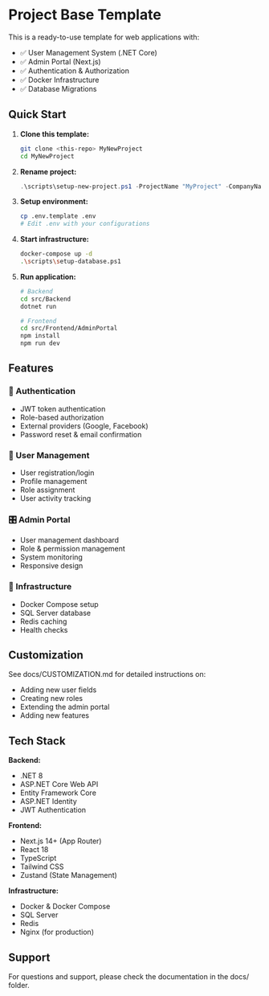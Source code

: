 # Project Base Template

This is a ready-to-use template for web applications with:
- ✅ User Management System (.NET Core)
- ✅ Admin Portal (Next.js)
- ✅ Authentication & Authorization
- ✅ Docker Infrastructure
- ✅ Database Migrations

## Quick Start

1. **Clone this template:**
   ```bash
   git clone <this-repo> MyNewProject
   cd MyNewProject
   ```

2. **Rename project:**
   ```powershell
   .\scripts\setup-new-project.ps1 -ProjectName "MyProject" -CompanyName "MyCompany"
   ```

3. **Setup environment:**
   ```bash
   cp .env.template .env
   # Edit .env with your configurations
   ```

4. **Start infrastructure:**
   ```bash
   docker-compose up -d
   .\scripts\setup-database.ps1
   ```

5. **Run application:**
   ```bash
   # Backend
   cd src/Backend
   dotnet run

   # Frontend  
   cd src/Frontend/AdminPortal
   npm install
   npm run dev
   ```

## Features

### 🔐 Authentication
- JWT token authentication
- Role-based authorization
- External providers (Google, Facebook)
- Password reset & email confirmation

### 👥 User Management
- User registration/login
- Profile management
- Role assignment
- User activity tracking

### 🎛 Admin Portal
- User management dashboard
- Role & permission management
- System monitoring
- Responsive design

### 🐳 Infrastructure
- Docker Compose setup
- SQL Server database
- Redis caching
- Health checks

## Customization

See docs/CUSTOMIZATION.md for detailed instructions on:
- Adding new user fields
- Creating new roles
- Extending the admin portal
- Adding new features

## Tech Stack

**Backend:**
- .NET 8
- ASP.NET Core Web API
- Entity Framework Core
- ASP.NET Identity
- JWT Authentication

**Frontend:**
- Next.js 14+ (App Router)
- React 18
- TypeScript
- Tailwind CSS
- Zustand (State Management)

**Infrastructure:**
- Docker & Docker Compose
- SQL Server
- Redis
- Nginx (for production)

## Support

For questions and support, please check the documentation in the docs/ folder.
